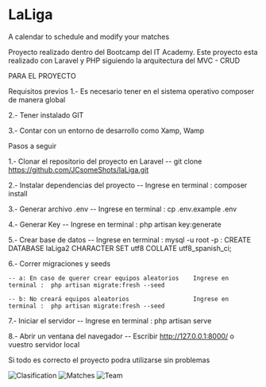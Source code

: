 # LaLiga
A calendar to schedule and modify your matches


Proyecto realizado dentro del Bootcamp del IT Academy. 
Este proyecto esta realizado con Laravel y PHP siguiendo la arquitectura del MVC - CRUD



PARA EL PROYECTO

Requisitos previos 
1.- Es necesario tener en el sistema operativo composer de manera global

2.- Tener instalado GIT

3.- Contar con un entorno de desarrollo como Xamp, Wamp


Pasos a seguir

1.- Clonar el repositorio del proyecto en Laravel
    -- git clone https://github.com/JCsomeShots/laLiga.git
    
2.- Instalar dependencias del proyecto
    -- Ingrese en terminal :  composer install
    
3.- Generar archivo .env
    -- Ingrese en terminal :  cp .env.example .env
    
4.- Generar Key
    -- Ingrese en terminal :  php artisan key:generate
    
5.- Crear base de datos
    -- Ingrese en terminal :  mysql -u root -p
                           :  CREATE DATABASE laLiga2 CHARACTER SET utf8 COLLATE utf8_spanish_ci;
                           
6.- Correr migraciones y seeds

    -- a: En caso de querer crear equipos aleatorios    Ingrese en terminal :  php artisan migrate:fresh --seed
    
    -- b: No creará equipos aleatorios                  Ingrese en terminal :  php artisan migrate:fresh --seed
    
7.- Iniciar el servidor 
    -- Ingrese en terminal :  php artisan serve
    
8.- Abrir un ventana del navegador
    -- Escribir http://127.0.0.1:8000/ o vuestro servidor local


Si todo es correcto el proyecto podra utilizarse sin problemas


![Clasification](https://raw.githubusercontent.com/JCsomeShots/laLiga.git/main/asset/team_Clasification.png)
![Matches](https://raw.githubusercontent.com/JCsomeShots/laLiga.git/main/asset/matches_show.png)
![Team](https://raw.githubusercontent.com/JCsomeShots/laLiga.git/main/asset/team_create.png)


